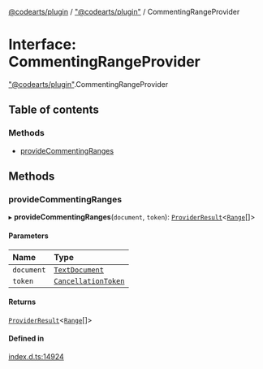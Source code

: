 [@codearts/plugin](../README.md) / ["@codearts/plugin"](../modules/_codearts_plugin_.md) / CommentingRangeProvider

# Interface: CommentingRangeProvider

["@codearts/plugin"](../modules/_codearts_plugin_.md).CommentingRangeProvider

## Table of contents

### Methods

- [provideCommentingRanges](codearts_plugin_.CommentingRangeProvider.md#providecommentingranges)

## Methods

### provideCommentingRanges

▸ **provideCommentingRanges**(`document`, `token`): [`ProviderResult`](../modules/_codearts_plugin_.md#providerresult)<[`Range`](../classes/codearts_plugin_.Range.md)[]\>

#### Parameters

| Name | Type |
| :------ | :------ |
| `document` | [`TextDocument`](codearts_plugin_.TextDocument.md) |
| `token` | [`CancellationToken`](codearts_plugin_.CancellationToken.md) |

#### Returns

[`ProviderResult`](../modules/_codearts_plugin_.md#providerresult)<[`Range`](../classes/codearts_plugin_.Range.md)[]\>

#### Defined in

[index.d.ts:14924](https://github.com/huaweicloud/cloudide-plugin-api/blob/84e382d/index.d.ts#L14924)
